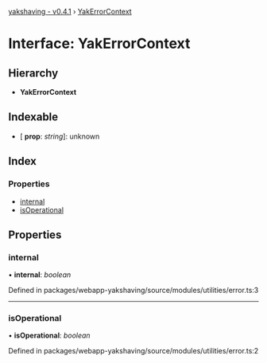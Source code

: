 [yakshaving - v0.4.1](../README.md) › [YakErrorContext](yakerrorcontext.md)

# Interface: YakErrorContext

## Hierarchy

* **YakErrorContext**

## Indexable

* \[ **prop**: *string*\]: unknown

## Index

### Properties

* [internal](yakerrorcontext.md#internal)
* [isOperational](yakerrorcontext.md#isoperational)

## Properties

###  internal

• **internal**: *boolean*

Defined in packages/webapp-yakshaving/source/modules/utilities/error.ts:3

___

###  isOperational

• **isOperational**: *boolean*

Defined in packages/webapp-yakshaving/source/modules/utilities/error.ts:2
